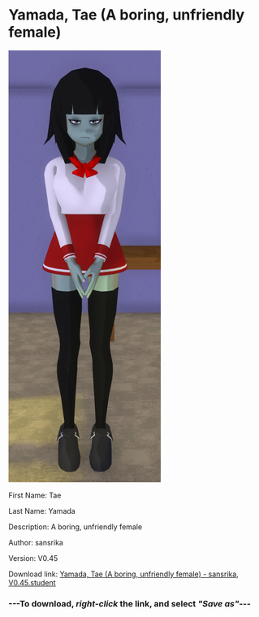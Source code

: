 # Yamada, Tae (A boring, unfriendly female)

<img src = "https://raw.githubusercontent.com/Arbiter1223/Daigaku-Gurashi-Custom-Students/master/Students/Files/Yamada%2C%20Tae%20(A%20boring%2C%20unfriendly%20female).png">

First Name: Tae

Last Name: Yamada

Description: A boring, unfriendly female

Author: sansrika

Version: V0.45

Download link: <a href="https://raw.githubusercontent.com/Arbiter1223/Daigaku-Gurashi-Custom-Students/master/Students/Files/Yamada%2C%20Tae%20(A%20boring%2C%20unfriendly%20female)%20-%20sansrika%2C%20V0.45.student">Yamada, Tae (A boring, unfriendly female) - sansrika, V0.45.student</a>

### ---**To download, _right-click_ the link, and select _"Save as"_**---
